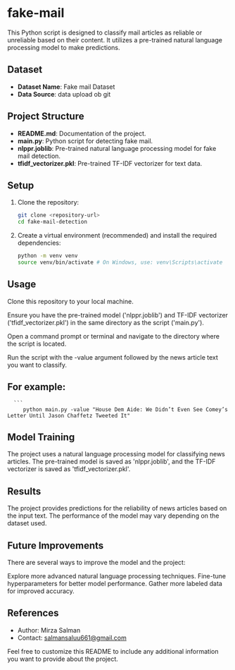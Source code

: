 # fake-mail
This Python script is designed to classify mail articles as reliable or unreliable based on their content. It utilizes a pre-trained natural language processing model to make predictions.

## Dataset

- **Dataset Name**: Fake mail Dataset
- **Data Source**: data upload ob git

## Project Structure

- **README.md**: Documentation of the project.
- **main.py**: Python script for detecting fake mail.
- **nlppr.joblib**: Pre-trained natural language processing model for fake mail detection.
- **tfidf_vectorizer.pkl**: Pre-trained TF-IDF vectorizer for text data.

## Setup

1. Clone the repository:
   ```bash
   git clone <repository-url>
   cd fake-mail-detection

2. Create a virtual environment (recommended) and install the required dependencies:
   ```bash
   python -m venv venv
   source venv/bin/activate # On Windows, use: venv\Scripts\activate

## Usage
Clone this repository to your local machine.

Ensure you have the pre-trained model ('nlppr.joblib') and TF-IDF vectorizer ('tfidf_vectorizer.pkl') in the same directory as the script ('main.py').

Open a command prompt or terminal and navigate to the directory where the script is located.

Run the script with the -value argument followed by the news article text you want to classify.

## For example:
      ```
         python main.py -value "House Dem Aide: We Didn’t Even See Comey’s Letter Until Jason Chaffetz Tweeted It"

## Model Training
The project uses a natural language processing model for classifying news articles. The pre-trained model is saved as 'nlppr.joblib', and the TF-IDF vectorizer is saved as 'tfidf_vectorizer.pkl'.

## Results
The project provides predictions for the reliability of news articles based on the input text. The performance of the model may vary depending on the dataset used.

## Future Improvements
There are several ways to improve the model and the project:

Explore more advanced natural language processing techniques.
Fine-tune hyperparameters for better model performance.
Gather more labeled data for improved accuracy.
## References

- Author: Mirza Salman
- Contact: salmansaluu661@gmail.com

Feel free to customize this README to include any additional information you want to provide about the project.
